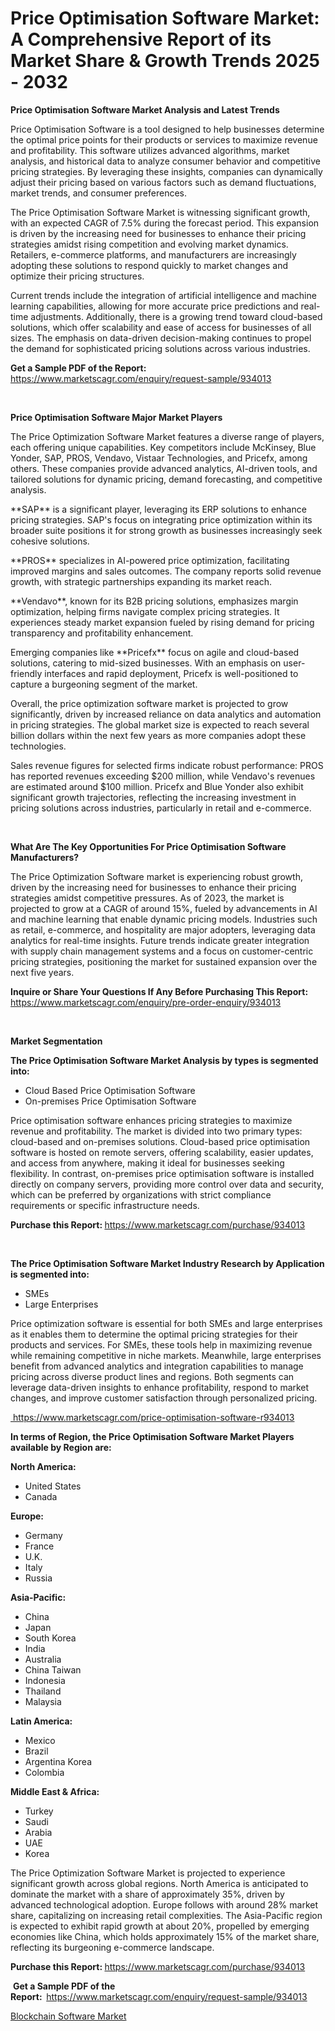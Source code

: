 <p><h1>Price Optimisation Software Market: A Comprehensive Report of its Market Share & Growth Trends 2025 - 2032</h1></p><p><strong>Price Optimisation Software Market Analysis and Latest Trends</strong></p>
<p><p>Price Optimisation Software is a tool designed to help businesses determine the optimal price points for their products or services to maximize revenue and profitability. This software utilizes advanced algorithms, market analysis, and historical data to analyze consumer behavior and competitive pricing strategies. By leveraging these insights, companies can dynamically adjust their pricing based on various factors such as demand fluctuations, market trends, and consumer preferences.</p><p>The Price Optimisation Software Market is witnessing significant growth, with an expected CAGR of 7.5% during the forecast period. This expansion is driven by the increasing need for businesses to enhance their pricing strategies amidst rising competition and evolving market dynamics. Retailers, e-commerce platforms, and manufacturers are increasingly adopting these solutions to respond quickly to market changes and optimize their pricing structures.</p><p>Current trends include the integration of artificial intelligence and machine learning capabilities, allowing for more accurate price predictions and real-time adjustments. Additionally, there is a growing trend toward cloud-based solutions, which offer scalability and ease of access for businesses of all sizes. The emphasis on data-driven decision-making continues to propel the demand for sophisticated pricing solutions across various industries.</p></p>
<p><strong>Get a Sample PDF of the Report:&nbsp;</strong> <a href="https://www.marketscagr.com/enquiry/request-sample/934013?utm_campaign=3199&utm_medium=2&utm_source=Github&utm_content=ia&utm_term=07032025&utm_id=price-optimisation-software">https://www.marketscagr.com/enquiry/request-sample/934013</a></p>
<p>&nbsp;</p>
<p><strong>Price Optimisation Software Major Market Players</strong></p>
<p><p>The Price Optimization Software Market features a diverse range of players, each offering unique capabilities. Key competitors include McKinsey, Blue Yonder, SAP, PROS, Vendavo, Vistaar Technologies, and Pricefx, among others. These companies provide advanced analytics, AI-driven tools, and tailored solutions for dynamic pricing, demand forecasting, and competitive analysis.</p><p>**SAP** is a significant player, leveraging its ERP solutions to enhance pricing strategies. SAP's focus on integrating price optimization within its broader suite positions it for strong growth as businesses increasingly seek cohesive solutions. </p><p>**PROS** specializes in AI-powered price optimization, facilitating improved margins and sales outcomes. The company reports solid revenue growth, with strategic partnerships expanding its market reach. </p><p>**Vendavo**, known for its B2B pricing solutions, emphasizes margin optimization, helping firms navigate complex pricing strategies. It experiences steady market expansion fueled by rising demand for pricing transparency and profitability enhancement.</p><p>Emerging companies like **Pricefx** focus on agile and cloud-based solutions, catering to mid-sized businesses. With an emphasis on user-friendly interfaces and rapid deployment, Pricefx is well-positioned to capture a burgeoning segment of the market.</p><p>Overall, the price optimization software market is projected to grow significantly, driven by increased reliance on data analytics and automation in pricing strategies. The global market size is expected to reach several billion dollars within the next few years as more companies adopt these technologies.</p><p>Sales revenue figures for selected firms indicate robust performance: PROS has reported revenues exceeding $200 million, while Vendavo's revenues are estimated around $100 million. Pricefx and Blue Yonder also exhibit significant growth trajectories, reflecting the increasing investment in pricing solutions across industries, particularly in retail and e-commerce.</p></p>
<p>&nbsp;</p>
<p><strong>What Are The Key Opportunities For Price Optimisation Software Manufacturers?</strong></p>
<p><p>The Price Optimization Software market is experiencing robust growth, driven by the increasing need for businesses to enhance their pricing strategies amidst competitive pressures. As of 2023, the market is projected to grow at a CAGR of around 15%, fueled by advancements in AI and machine learning that enable dynamic pricing models. Industries such as retail, e-commerce, and hospitality are major adopters, leveraging data analytics for real-time insights. Future trends indicate greater integration with supply chain management systems and a focus on customer-centric pricing strategies, positioning the market for sustained expansion over the next five years.</p></p>
<p><strong>Inquire or Share Your Questions If Any Before Purchasing This Report:</strong> <a href="https://www.marketscagr.com/enquiry/pre-order-enquiry/934013?utm_campaign=3199&utm_medium=2&utm_source=Github&utm_content=ia&utm_term=07032025&utm_id=price-optimisation-software">https://www.marketscagr.com/enquiry/pre-order-enquiry/934013</a></p>
<p>&nbsp;</p>
<p><strong>Market Segmentation</strong></p>
<p><strong>The Price Optimisation Software Market Analysis by types is segmented into:</strong></p>
<p><ul><li>Cloud Based Price Optimisation Software</li><li>On-premises Price Optimisation Software</li></ul></p>
<p><p>Price optimisation software enhances pricing strategies to maximize revenue and profitability. The market is divided into two primary types: cloud-based and on-premises solutions. Cloud-based price optimisation software is hosted on remote servers, offering scalability, easier updates, and access from anywhere, making it ideal for businesses seeking flexibility. In contrast, on-premises price optimisation software is installed directly on company servers, providing more control over data and security, which can be preferred by organizations with strict compliance requirements or specific infrastructure needs.</p></p>
<p><strong>Purchase this Report:&nbsp;</strong><a href="https://www.marketscagr.com/purchase/934013?utm_campaign=3199&utm_medium=2&utm_source=Github&utm_content=ia&utm_term=07032025&utm_id=price-optimisation-software">https://www.marketscagr.com/purchase/934013</a></p>
<p>&nbsp;</p>
<p><strong>The Price Optimisation Software Market Industry Research by Application is segmented into:</strong></p>
<p><ul><li>SMEs</li><li>Large Enterprises</li></ul></p>
<p><p>Price optimization software is essential for both SMEs and large enterprises as it enables them to determine the optimal pricing strategies for their products and services. For SMEs, these tools help in maximizing revenue while remaining competitive in niche markets. Meanwhile, large enterprises benefit from advanced analytics and integration capabilities to manage pricing across diverse product lines and regions. Both segments can leverage data-driven insights to enhance profitability, respond to market changes, and improve customer satisfaction through personalized pricing.</p></p>
<p><a href="https://www.marketscagr.com/price-optimisation-software-r934013?utm_campaign=3199&utm_medium=2&utm_source=Github&utm_content=ia&utm_term=07032025&utm_id=price-optimisation-software">&nbsp;https://www.marketscagr.com/price-optimisation-software-r934013</a></p>
<p><strong>In terms of Region, the Price Optimisation Software Market Players available by Region are:</strong></p>
<p>
    <p> <strong> North America: </strong>
        <ul>
            <li>United States</li>
            <li>Canada</li>
        </ul>
        </p> 
    <p> <strong> Europe: </strong>
        <ul>
            <li>Germany</li>
            <li>France</li>
            <li>U.K.</li>
            <li>Italy</li>
            <li>Russia</li>
        </ul>
        </p> 
    <p> <strong> Asia-Pacific: </strong>
        <ul>
            <li>China</li>
            <li>Japan</li>
            <li>South Korea</li>
            <li>India</li>
            <li>Australia</li>
            <li>China Taiwan</li>
            <li>Indonesia</li>
            <li>Thailand</li>
            <li>Malaysia</li>
        </ul>
        </p> 
    <p> <strong> Latin America: </strong>
        <ul>
            <li>Mexico</li>
            <li>Brazil</li>
            <li>Argentina Korea</li>
            <li>Colombia</li>
        </ul>
        </p> 
    <p> <strong> Middle East & Africa: </strong>
        <ul>
            <li>Turkey</li>
            <li>Saudi</li>
            <li>Arabia</li>
            <li>UAE</li>
            <li>Korea</li>
        </ul>
    </p>
    </p>
<p><p>The Price Optimization Software Market is projected to experience significant growth across global regions. North America is anticipated to dominate the market with a share of approximately 35%, driven by advanced technological adoption. Europe follows with around 28% market share, capitalizing on increasing retail complexities. The Asia-Pacific region is expected to exhibit rapid growth at about 20%, propelled by emerging economies like China, which holds approximately 15% of the market share, reflecting its burgeoning e-commerce landscape.</p></p>
<p><strong>Purchase this Report: </strong><a href="https://www.marketscagr.com/purchase/934013?utm_campaign=3199&utm_medium=2&utm_source=Github&utm_content=ia&utm_term=07032025&utm_id=price-optimisation-software">https://www.marketscagr.com/purchase/934013</a></p>
<p>&nbsp;<strong>Get a Sample PDF of the Report:&nbsp;&nbsp;</strong><a href="https://www.marketscagr.com/enquiry/request-sample/934013?utm_campaign=3199&utm_medium=2&utm_source=Github&utm_content=ia&utm_term=07032025&utm_id=price-optimisation-software">https://www.marketscagr.com/enquiry/request-sample/934013</a></p>
<p><strong></strong></p>
<p><p><a href="https://github.com/daphnyvashdi/Market-Research-Report-List-1/blob/main/blockchain-software-market.md?utm_campaign=3199&utm_medium=2&utm_source=Github&utm_content=ia&utm_term=07032025&utm_id=price-optimisation-software">Blockchain Software Market</a></p></p>